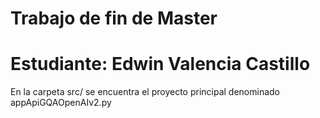 # Trabajo de fin de Master
# Estudiante: Edwin Valencia Castillo
 
En la carpeta src/ se encuentra el proyecto principal denominado appApiGQAOpenAIv2.py
